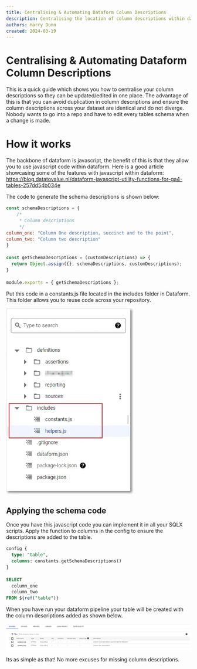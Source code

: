 ```yaml
---
title: Centralising & Automating Dataform Column Descriptions
description: Centralising the location of column descriptions within dataform to ensure that all columns have a description and we have no duplicate descriptions or mismatching column name descriptions. This automation means that you do not need to repeat these column descriptions for every table, reducing errors being produced.
authors: Harry Dunn
created: 2024-03-19
---
```


# Centralising & Automating Dataform Column Descriptions

This is a quick guide which shows you how to centralise your column descriptions so they can be updated/edited in one place. The advantage of this is that you can avoid duplication in column descriptions and ensure the column descriptions across your dataset are identical and do not diverge. Nobody wants to go into a repo and have to edit every tables schema when a change is made.

# How it works

The backbone of dataform is javascript, the benefit of this is that they allow you to use javascript code within dataform. Here is a good article showcasing some of the features with javascript within dataform: https://blog.datatovalue.nl/dataform-javascript-utility-functions-for-ga4-tables-257dd54b034e

The code to generate the schema descriptions is shown below:

```js
const schemaDescriptions = {   
    /*
     * Column descriptions
     */
column_one: "Column One description, succinct and to the point",
column_two: "Column two description" 
}

const getSchemaDescriptions = (customDescriptions) => {
  return Object.assign({}, schemaDescriptions, customDescriptions);
}

module.exports = { getSchemaDescriptions };
```

Put this code in a constants.js file located in the includes folder in Dataform. This folder allows you to reuse code across your repository.

![includes folder](assets/includes_folder.png)

## Applying the schema code

Once you have this javascript code you can implement it in all your SQLX scripts. Apply the function to columns in the config to ensure the descriptions are added to the table.

``` sql
config {
  type: "table",
  columns: constants.getSchemaDescriptions()
}

SELECT
  column_one
  column_two
FROM ${ref("table")}
```

When you have run your dataform pipeline your table will be created with the column descriptions added as shown below.

![Schema in BQ](assets/bq_schema.PNG)

Its as simple as that! No more excuses for missing column descriptions.
